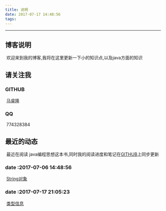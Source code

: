 ```yaml
---
title: 说明
date: 2017-07-17 14:48:56
tags:
---
```


---
博客说明
---
​    欢迎来到我的博客,我将在这里更新一下小的知识点,以及java方面的知识

## 请关注我

### GITHUB

​    [马睿隆](https://github.com/maruilong)


### QQ

​    774328384

## 最近的动态

​     最近在阅读 java编程思想这本书,同时我的阅读进度和笔记在[GITHUB](https://github.com/maruilong)上同步更新

###  date :2017-07-06 14:48:56     

​    [String对象](https://github.com/maruilong/think_in_java-string)

### date :2017-07-17 21:05:23

​    [类型信息](https://github.com/maruilong/think_in_java-typeinfo)

   

